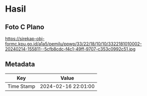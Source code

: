 # Hasil

## Foto C Plano

https://sirekap-obj-formc.kpu.go.id/a1a5/pemilu/ppwp/33/22/18/10/10/3322181010002-20240214-155811--5cfb8cdc-f4c1-49ff-9707-c353c0992c51.jpg


## Metadata

| Key        | Value               |
| ---------- | ------------------- |
| Time Stamp | 2024-02-16 22:01:00 |



